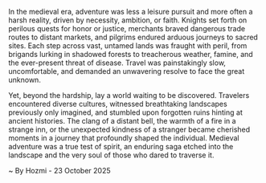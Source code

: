 
In the medieval era, adventure was less a leisure pursuit and more often a harsh reality, driven by necessity, ambition, or faith. Knights set forth on perilous quests for honor or justice, merchants braved dangerous trade routes to distant markets, and pilgrims endured arduous journeys to sacred sites. Each step across vast, untamed lands was fraught with peril, from brigands lurking in shadowed forests to treacherous weather, famine, and the ever-present threat of disease. Travel was painstakingly slow, uncomfortable, and demanded an unwavering resolve to face the great unknown.

Yet, beyond the hardship, lay a world waiting to be discovered. Travelers encountered diverse cultures, witnessed breathtaking landscapes previously only imagined, and stumbled upon forgotten ruins hinting at ancient histories. The clang of a distant bell, the warmth of a fire in a strange inn, or the unexpected kindness of a stranger became cherished moments in a journey that profoundly shaped the individual. Medieval adventure was a true test of spirit, an enduring saga etched into the landscape and the very soul of those who dared to traverse it.

~ By Hozmi - 23 October 2025
